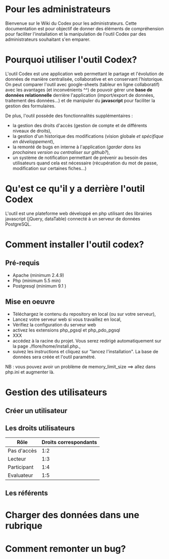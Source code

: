 # Pour les administrateurs

Bienvenue sur le Wiki du Codex pour les administrateurs. Cette documentation est pour objectif de donner des éléments de compréhension pour faciliter l'installation et la manipulation de l'outil Codex par des administrateurs souhaitant s'en emparer.

# Pourquoi utiliser l'outil Codex?
L'outil Codex est une application web permettant le partage et l'évolution de données de manière centralisée, collaborative et en conservant l'historique. On peut comparer l'outil avec google-sheets (tableur en ligne collaboratif) avec les avantages (et inconvénients ^^) de pouvoir gérer une **base de données relationnelle** derrière l'application (import/export de données, traitement des données...) et de manipuler du **javascript** pour faciliter la gestion des formulaires.

De plus, l'outil possède des fonctionnalités supplémentaires : 
- la gestion des droits d'accès (gestion de compte et de différents niveaux de droits),
- la gestion d'un historique des modifications (vision globale *et spécifique en développement*),
- la remonté de bugs en interne à l'application (*garder dans les prochaines version ou centraliser sur github?*),
- un système de notification permettant de prévenir au besoin des utilisateurs quand cela est nécessaire (récupération du mot de passe, modification sur certaines fiches...)

# Qu'est ce qu'il y a derrière l'outil Codex
L'outil est une plateforme web développé en php utilisant des librairies javascript (jQuery, dataTable) connecté à un serveur de données PostgreSQL.


# Comment installer l'outil codex?
## Pré-requis
* Apache (minimum 2.4.9)
* Php (minimum 5.5 min)
* Postgresql (minimum 9.1 )

## Mise en oeuvre
- Téléchargez le contenu du repository en local (ou sur votre serveur),
- Lancez votre serveur web si vous travaillez en local,
- Vérifiez la configuration du serveur web
 - activez les extensions php_pgsql et php_pdo_pgsql
 - XXX
- accédez à la racine du projet. Vous serez redirigé automatiquement sur la page ./flore/home/install.php.,
- suivez les instructions et cliquez sur "lancez l'installation". La base de données sera créée et l'outil paramétré.

NB : vous pouvez avoir un problème de memory_limit_size ==> allez dans php.ini et augmenter là.

# Gestion des utilisateurs
## Créer un utilisateur

## Les droits utilisateurs
| Rôle | Droits correspondants |
| -- | -- |
| Pas d'accès | 1:2 |
| Lecteur | 1:3 |
| Participant | 1:4 |
| Evaluateur | 1:5 |

## Les référents


# Charger des données dans une rubrique

# Comment remonter un bug?

